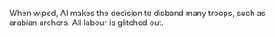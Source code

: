 When wiped, AI makes the decision to disband many troops, such as arabian archers.
All labour is glitched out.